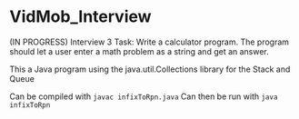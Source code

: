# VidMob_Interview
(IN PROGRESS) Interview 3 Task: Write a calculator program. The program should let a user enter a math problem as a string and get an answer.

This a Java program using the java.util.Collections library for the Stack and Queue

Can be compiled with  <code>javac infixToRpn.java</code>
Can then be run with <code>java infixToRpn</code>

 
  
 
